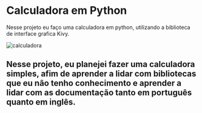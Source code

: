 # Calculadora em Python

Nesse projeto eu faço uma calculadora em python, utilizando a biblioteca de interface grafica Kivy.

![calculadora](https://user-images.githubusercontent.com/68871776/161637375-32b48a2d-4caa-4ac7-b2a8-0f226d84ce0c.JPG)

## Nesse projeto, eu planejei fazer uma calculadora simples, afim de aprender a lidar com bibliotecas que eu não tenho conhecimento e aprender a lidar com as documentação tanto em português quanto em inglês.
